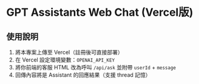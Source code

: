 # GPT Assistants Web Chat (Vercel版)
## 使用說明
1. 將本專案上傳至 Vercel（註冊後可直接部署）
2. 在 Vercel 設定環境變數：`OPENAI_API_KEY`
3. 將你前端的客服 HTML 改為呼叫 `/api/ask` 並附帶 `userId` + `message`
4. 回傳內容將是 Assistant 的回應結果（支援 thread 記憶）
